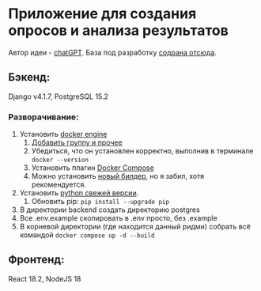 # Приложение для создания опросов и анализа результатов

Автор идеи - [chatGPT](https://freegpt.one/). База под разработку [содрана отсюда](https://learndjango.com/tutorials/django-docker-and-postgresql-tutorial).

## Бэкенд:

Django v4.1.7, PostgreSQL 15.2


### Разворачивание:
1. Установить [docker engine](https://docs.docker.com/engine/install/)
   1. [Добавить группу и прочее](https://docs.docker.com/engine/install/linux-postinstall/)
   2. Убедиться, что он установлен корректно, выполнив в терминале ```docker --version```
   3. Установить плагин [Docker Compose](https://docs.docker.com/compose/install/linux/)
   4. Можно установить [новый билдер](https://docs.docker.com/build/install-buildx/), но я забил, хотя рекомендуется.
2. Установить [python свежей версии](https://www.python.org/downloads/).
   1. Обновить pip: ```pip install --upgrade pip```
3. В директории backend создать директорию postgres
4. Все .env.example скопировать в .env просто, без .example
5. В корневой директории (где находится данный ридми) собрать всё командой ```docker compose up -d --build```



## Фронтенд:
React 18.2, NodeJS 18
